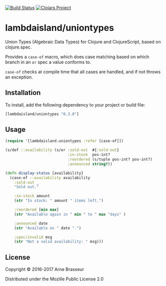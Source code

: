 [![Build Status](https://travis-ci.org/lambdaisland/uniontypes.svg?branch=master)](https://travis-ci.org/lambdaisland/uniontypes)
[![Clojars Project](https://img.shields.io/clojars/v/lambdaisland/uniontypes.svg)](https://clojars.org/lambdaisland/uniontypes)

# lambdaisland/uniontypes

Union Types (Algebraic Data Types) for Clojure and ClojureScript, based on clojure.spec.

Provides a `case-of` macro, which does case matching based on which branch in an
`or` spec a value conforms to.

`case-of` checks at compile time that all cases are handled, and if not throws an exception.

## Installation

To install, add the following dependency to your project or build file:

``` clojure
[lambdaisland/uniontypes "0.3.0"]
```

## Usage

``` clojure
(require '[lambdaisland.uniontypes :refer [case-of]])

(s/def ::availability (s/or :sold-out  #{:sold-out}
                            :in-stock  pos-int?
                            :reordered (s/tuple pos-int? pos-int?)
                            :announced string?))

(defn display-status [availability]
  (case-of ::availability availability
    :sold-out _
    "Sold out."

    :in-stock amount
    (str "In stock: " amount " items left.")

    :reordered [min max]
    (str "Available again in " min " to " max "days" )

    :announced date
    (str "Available on " date ".")

    :spec/invalid msg
    (str "Not a valid availability: " msg)))
```

## License

Copyright © 2016-2017 Arne Brasseur

Distributed under the Mozille Public License 2.0
